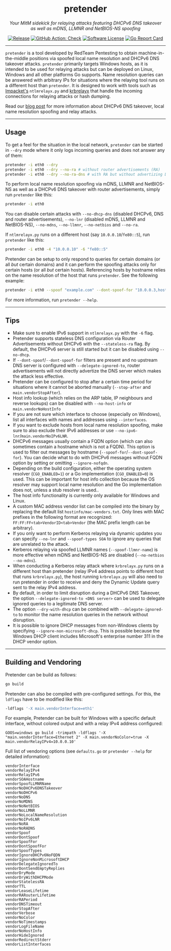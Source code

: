 <p align="center">
  <h1 align="center"><b>pretender</b></h1>
  <p align="center"><i>Your MitM sidekick for relaying attacks featuring DHCPv6 DNS takeover<br>as well as mDNS, LLMNR and NetBIOS-NS spoofing</i></p>
  <p align="center">
    <a href="https://github.com/RedTeamPentesting/pretender/releases/latest"><img alt="Release" src="https://img.shields.io/github/release/RedTeamPentesting/pretender.svg?style=for-the-badge"></a>
    <a href="https://github.com/RedTeamPentesting/pretender/actions?workflow=Check"><img alt="GitHub Action: Check" src="https://img.shields.io/github/actions/workflow/status/RedTeamPentesting/pretender/check.yml?branch=main&style=for-the-badge"></a>
    <a href="/LICENSE"><img alt="Software License" src="https://img.shields.io/badge/license-MIT-brightgreen.svg?style=for-the-badge"></a>
    <a href="https://goreportcard.com/report/github.com/RedTeamPentesting/pretender"><img alt="Go Report Card" src="https://goreportcard.com/badge/github.com/RedTeamPentesting/pretender?style=for-the-badge"></a>
  </p>
</p>

---

`pretender` is a tool developed by RedTeam Pentesting to obtain
machine-in-the-middle positions via spoofed local name resolution and DHCPv6 DNS
takeover attacks. `pretender` primarily targets Windows hosts, as it is intended
to be used for relaying attacks but can be deployed on Linux, Windows and all
other platforms Go supports. Name resolution queries can be answered with
arbitrary IPs for situations where the relaying tool runs on a different host
than `pretender`. It is designed to work with tools such as
[Impacket's](https://github.com/SecureAuthCorp/impacket) `ntlmrelayx.py` and
[krbrelayx](https://github.com/dirkjanm/krbrelayx) that handle the incoming
connections for relaying attacks or hash dumping.

Read our [blog
post](https://blog.redteam-pentesting.de/2022/introducing-pretender/) for more
information about DHCPv6 DNS takeover, local name resolution spoofing and relay
attacks.

---

## Usage

To get a feel for the situation in the local network, `pretender` can be started
in `--dry` mode where it only logs incoming queries and does not answer any of
them:

```sh
pretender -i eth0 --dry
pretender -i eth0 --dry --no-ra # without router advertisements (RA)
pretender -i eth0 --dry --no-ra-dns # with RA but without advertizing DNS in RA
```

To perform local name resolution spoofing via mDNS, LLMNR and NetBIOS-NS as well
as a DHCPv6 DNS takeover with router advertisements, simply run `pretender` like
this:

```sh
pretender -i eth0
```

You can disable certain attacks with `--no-dhcp-dns` (disabled DHCPv6, DNS and
router advertisements), `--no-lnr` (disabled mDNS, LLMNR and NetBIOS-NS),
`--no-mdns`, `--no-llmnr`, `--no-netbios` and `--no-ra`.

If `ntlmrelayx.py` runs on a different host (say `10.0.0.10`/`fe80::5`), run
`pretender` like this:

```sh
pretender -i eth0 -4 "10.0.0.10" -6 "fe80::5"
```

Pretender can be setup to only respond to queries for certain domains (or all
_but_ certain domains) and it can perform the spoofing attacks only for certain
hosts (or all _but_ certain hosts). Referencing hosts by hostname relies on the
name resolution of the host that runs `pretender`. See the following example:

```sh
pretender -i eth0 --spoof "example.com" --dont-spoof-for "10.0.0.3,host1.corp,fe80::f" --ignore-nofqdn
```

For more information, run `pretender --help`.

---

## Tips

- Make sure to enable IPv6 support in `ntlmrelayx.py` with the `-6` flag.
- Pretender supports stateless DNS configuration via Router Advertisements
  without DHCPv6 with the `--stateless-ra` flag. By default, the DHCPv6 server
  is still started but it can be disabled using `--no-dhcp`.
- If `--dont-spoof`/`--dont-spoof-for` filters are present and no upstream DNS
  server is configured with `--delegate-ignored-to`, router advertisements will
  not directly advertize the DNS server which makes the attack less effective.
- Pretender can be configured to stop after a certain time period for situations
  where it cannot be aborted manually (`--stop-after` and
  `main.vendorStopAfter`).
- Host info lookup (which relies on the ARP table, IP neighbours and reverse
  lookups) can be disabled with `--no-host-info` or `main.vendorNoHostInfo`
- If you are not sure which interface to choose (especially on Windows), list
  all interfaces with names and addresses using `--interfaces`.
- If you want to exclude hosts from local name resolution spoofing, make sure to
  also exclude their IPv6 addresses or use
  `--no-ipv6-lnr`/`main.vendorNoIPv6LNR`.
- DHCPv6 messages usually contain a FQDN option (which can also sometimes
  contain a hostname which is not a FQDN). This option is used to filter out
  messages by hostname (`--spoof-for`/`--dont-spoof-for`). You can decide what
  to do with DHCPv6 messages without FQDN option by setting or omitting
  `--ignore-nofqdn`.
- Depending on the build configuration, either the operating system resolver
  (`CGO_ENABLED=1`) or a Go implementation (`CGO_ENABLED=0`) is used. This can
  be important for host info collection because the OS resolver may support
  local name resolution and the Go implementation does not, unless a stub
  resolver is used..
- The host info functionality is currently only available for Windows and Linux.
- A custom MAC address vendor list can be compiled into the binary by replacing
  the default list `hostinfo/mac-vendors.txt`. Only lines with MAC prefixes in
  the following format are recognized: `FF:FF:FF<tab>VendorID<tab>Vendor` (the
  MAC prefix length can be arbitrary).
- If you only want to perform Kerberos relaying via dynamic updates you can
  specify `--no-lnr` and `--spoof-types SOA` to ignore any queries that are
  unrelated to the attack.
- Kerberos relaying via spoofed LLMNR names (`--spoof-llmnr-name`) is more
  effective when mDNS and NetBIOS-NS are disabled (`--no-netbios --no-mdns`).
- When conducting a Kerberos relay attack where `krbrelayx.py` runs on a
  different host than pretender (relay IPv4 address points to different host
  that runs `krbrelayx.py`), the host running `krbrelayx.py` will also need to
  run pretender in order to receive and deny the Dynamic Update query sent to
  the relay IPv4 address.
- By default, in order to limit disruption during a DHCPv6 DNS Takeover, the
  option `--delegate-ignored-to <DNS server>` can be used to delegate ignored
  queries to a legitimate DNS server.
- The option `--dry-with-dhcp` can be combined with `--delegate-ignored-to` to
  monitor the name resolution queries in the network without disruption.
- It is possible to ignore DHCP messages from non-Windows clients by specifying
  `--ignore-non-microsoft-dhcp`. This is possible because the Windows DHCP
  client includes Microsoft's enterprise number 311 in the DHCP vendor option.
---

## Building and Vendoring

Pretender can be build as follows:

```sh
go build
```

Pretender can also be compiled with pre-configured settings. For this, the
`ldflags` have to be modified like this:

```sh
-ldflags '-X main.vendorInterface=eth1'
```

For example, Pretender can be built for Windows with a specific default
interface, without colored output and with a relay IPv4 address configured:

```
GOOS=windows go build -trimpath -ldflags '-X "main.vendorInterface=Ethernet 2" -X main.vendorNoColor=true -X main.vendorRelayIPv4=10.0.0.10'
```

Full list of vendoring options (see `defaults.go` or `pretender --help` for
detailed information):

```
vendorInterface
vendorRelayIPv4
vendorRelayIPv6
vendorSOAHostname
vendorSpoofLLMNRName
vendorNoDHCPv6DNSTakeover
vendorNoDHCPv6
vendorNoDNS
vendorNoMDNS
vendorNoNetBIOS
vendorNoLLMNR
vendorNoLocalNameResolution
vendorNoIPv6LNR
vendorNoRA
vendorNoRADNS
vendorSpoof
vendorDontSpoof
vendorSpoofFor
vendorDontSpoofFor
vendorSpoofTypes
vendorIgnoreDHCPv6NoFQDN
vendorIgnoreNonMicrosoftDHCP
vendorDelegateIgnoredTo
vendorDontSendEmptyReplies
vendorDryMode
vendorDryWithDHCPMode
vendorStatelessRA
vendorTTL
vendorLeaseLifetime
vendorRARouterLifetime
vendorRAPeriod
vendorDNSTimeout
vendorStopAfter
vendorVerbose
vendorNoColor
vendorNoTimestamps
vendorLogFileName
vendorNoHostInfo
vendorHideIgnored
vendorRedirectStderr
vendorListInterfaces
```
